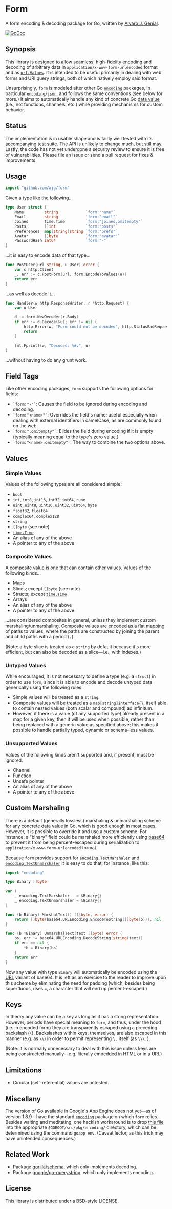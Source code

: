 Form
====

A form encoding & decoding package for Go, written by [Alvaro J. Genial](http://alva.ro).

[![GoDoc](https://godoc.org/github.com/ajg/form?status.png)](https://godoc.org/github.com/ajg/form)

Synopsis
--------

This library is designed to allow seamless, high-fidelity encoding and decoding of arbitrary data in `application/x-www-form-urlencoded` format and as [`url.Values`](http://golang.org/pkg/net/url/#Values). It is intended to be useful primarily in dealing with web forms and URI query strings, both of which natively employ said format.

Unsurprisingly, `form` is modeled after other Go [`encoding`](http://golang.org/pkg/encoding/) packages, in particular [`encoding/json`](http://golang.org/pkg/encoding/json/), and follows the same conventions (see below for more.) It aims to automatically handle any kind of concrete Go [data value](#values) (i.e., not functions, channels, etc.) while providing mechanisms for custom behavior.

Status
------

The implementation is in usable shape and is fairly well tested with its accompanying test suite. The API is unlikely to change much, but still may. Lastly, the code has not yet undergone a security review to ensure it is free of vulnerabilities. Please file an issue or send a pull request for fixes & improvements.

Usage
-----

```go
import "github.com/ajg/form"
```

Given a type like the following...

```go
type User struct {
	Name         string            `form:"name"`
	Email        string            `form:"email"`
	Joined       time.Time         `form:"joined,omitempty"`
	Posts        []int             `form:"posts"`
	Preferences  map[string]string `form:"prefs"`
	Avatar       []byte            `form:"avatar"`
	PasswordHash int64             `form:"-"`
}
```

...it is easy to encode data of that type...


```go
func PostUser(url string, u User) error {
	var c http.Client
	_, err := c.PostForm(url, form.EncodeToValues(u))
	return err
}
```

...as well as decode it...


```go
func Handler(w http.ResponseWriter, r *http.Request) {
	var u User

	d := form.NewDecoder(r.Body)
	if err := d.Decode(&u); err != nil {
		http.Error(w, "Form could not be decoded", http.StatusBadRequest)
		return
	}

	fmt.Fprintf(w, "Decoded: %#v", u)
}
```

...without having to do any grunt work.

Field Tags
----------

Like other encoding packages, `form` supports the following options for fields:

 - `` `form:"-"` ``: Causes the field to be ignored during encoding and decoding.
 - `` `form:"<name>"` ``: Overrides the field's name; useful especially when dealing with external identifiers in camelCase, as are commonly found on the web.
 - `` `form:",omitempty"` ``: Elides the field during encoding if it is empty (typically meaning equal to the type's zero value.)
 - `` `form:"<name>,omitempty"` ``: The way to combine the two options above.

Values
------

### Simple Values

Values of the following types are all considered simple:

 - `bool`
 - `int`, `int8`, `int16`, `int32`, `int64`, `rune`
 - `uint`, `uint8`, `uint16`, `uint32`, `uint64`, `byte`
 - `float32`, `float64`
 - `complex64`, `complex128`
 - `string`
 - `[]byte` (see note)
 - [`time.Time`](http://golang.org/pkg/time/#Time)
 - An alias of any of the above
 - A pointer to any of the above

### Composite Values

A composite value is one that can contain other values. Values of the following kinds...

 - Maps
 - Slices; except `[]byte` (see note)
 - Structs; except [`time.Time`](http://golang.org/pkg/time/#Time)
 - Arrays
 - An alias of any of the above
 - A pointer to any of the above

...are considered composites in general, unless they implement custom marshaling/unmarshaling. Composite values are encoded as a flat mapping of paths to values, where the paths are constructed by joining the parent and child paths with a period (`.`).

(Note: a byte slice is treated as a `string` by default because it's more efficient, but can also be decoded as a slice—i.e., with indexes.)

### Untyped Values

While encouraged, it is not necessary to define a type (e.g. a `struct`) in order to use `form`, since it is able to encode and decode untyped data generically using the following rules:

 - Simple values will be treated as a `string`.
 - Composite values will be treated as a `map[string]interface{}`, itself able to contain nested values (both scalar and compound) ad infinitum.
 - However, if there is a value (of any supported type) already present in a map for a given key, then it will be used when possible, rather than being replaced with a generic value as specified above; this makes it possible to handle partially typed, dynamic or schema-less values.

### Unsupported Values

Values of the following kinds aren't supported and, if present, must be ignored.

 - Channel
 - Function
 - Unsafe pointer
 - An alias of any of the above
 - A pointer to any of the above

Custom Marshaling
-----------------

There is a default (generally lossless) marshaling & unmarshaling scheme for any concrete data value in Go, which is good enough in most cases. However, it is possible to override it and use a custom scheme. For instance, a "binary" field could be marshaled more efficiently using [base64](http://golang.org/pkg/encoding/base64/) to prevent it from being percent-escaped during serialization to `application/x-www-form-urlencoded` format.

Because `form` provides support for [`encoding.TextMarshaler`](http://golang.org/pkg/encoding/#TextMarshaler) and [`encoding.TextUnmarshaler`](http://golang.org/pkg/encoding/#TextUnmarshaler) it is easy to do that; for instance, like this:

```go
import "encoding"

type Binary []byte

var (
	_ encoding.TextMarshaler   = &Binary{}
	_ encoding.TextUnmarshaler = &Binary{}
)

func (b Binary) MarshalText() ([]byte, error) {
	return []byte(base64.URLEncoding.EncodeToString([]byte(b))), nil
}

func (b *Binary) UnmarshalText(text []byte) error {
	bs, err := base64.URLEncoding.DecodeString(string(text))
	if err == nil {
		*b = Binary(bs)
	}
	return err
}
```

Now any value with type `Binary` will automatically be encoded using the [URL](http://golang.org/pkg/encoding/base64/#URLEncoding) variant of base64. It is left as an exercise to the reader to improve upon this scheme by eliminating the need for padding (which, besides being superfluous, uses `=`, a character that will end up percent-escaped.)

Keys
----

In theory any value can be a key as long as it has a string representation. However, periods have special meaning to `form`, and thus, under the hood (i.e. in encoded form) they are transparently escaped using a preceding backslash (`\`). Backslashes within keys, themselves, are also escaped in this manner (e.g. as `\\`) in order to permit representing `\.` itself (as `\\\.`).

(Note: it is normally unnecessary to deal with this issue unless keys are being constructed manually—e.g. literally embedded in HTML or in a URI.)

Limitations
-----------

 - Circular (self-referential) values are untested.

Miscellany
----------

The version of Go available in Google's App Engine does not yet—as of version 1.8.9—have the standard [`encoding`](http://golang.org/pkg/encoding/) package on which `form` relies. Besides waiting and meditating, one hackish workaround is to drop [this file](http://golang.org/src/pkg/encoding/encoding.go?m=text) into the appropriate `$GOROOT/src/pkg/encoding/` directory, which can be determined using the command `goapp env`. (Caveat lector, as this trick may have unintended consequences.)

Related Work
------------

 - Package [gorilla/schema](https://github.com/gorilla/schema), which only implements decoding.
 - Package [google/go-querystring](https://github.com/google/go-querystring), which only implements encoding. 

License
-------

This library is distributed under a BSD-style [LICENSE](./LICENSE).
